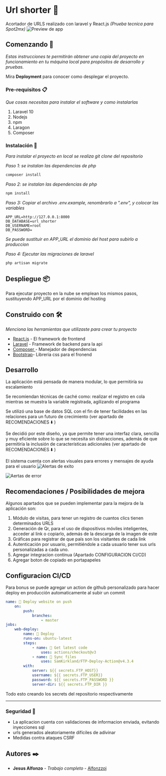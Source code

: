 # Url shorter 🔗

Acortador de URLS realizado con laravel y React.js
_(Prueba tecnica para Spot2mx)_
![Preview de app](https://i.ibb.co/zhKYVtK/Screenshot-2024-09-12-074650.png)

## Comenzando 🚀

_Estas instrucciones te permitirán obtener una copia del proyecto en funcionamiento en tu máquina local para propósitos de desarrollo y pruebas._

Mira **Deployment** para conocer como desplegar el proyecto.

### Pre-requisitos 📋

_Que cosas necesitas para instalar el software y como instalarlas_

1.  Laravel 10
2.  Nodejs
3.  npm
4.  Laragon
5.  Composer

### Instalación 🔧

_Para instalar el proyecto en local se realiza git clone del repositorio_

_Paso 1: se instalan las dependencias de php_

```bash
composer install
```

_Paso 2: se instalan las dependencias de php_

```bash
npm install
```

_Paso 3: Copiar el archivo .env.example, renombrarlo a ".env", y colocar las variables_

```
APP_URL=http://127.0.0.1:8000
DB_DATABASE=url_shorter
DB_USERNAME=root
DB_PASSWORD=
```

_Se puede sustituir en APP_URL el dominio del host para subirlo a produccion_

_Paso 4: Ejecutar las migraciones de laravel_

```bash
php artisan migrate
```

## Despliegue 📦

Para ejecutar proyecto en la nube se emplean los mismos pasos, sustituyendo APP_URL por el dominio del hosting

## Construido con 🛠️

_Menciona las herramientas que utilizaste para crear tu proyecto_

-   [React.js](<[React](https://react.dev/)>) - El framework de frontend
-   [Laravel](<(https://laravel.com/docs/10.x/releases)>) - Framework de backend para la api
-   [Composer ](<(https://getcomposer.org/)>) - Manejador de dependencias
-   [Bootstrap](https://getbootstrap.com/docs/5.0/getting-started/introduction/)- Libreria css para el fronend

## Desarrollo

La aplicación está pensada de manera modular, lo que permitiría su escalamiento

Se recomiendan técnicas de caché como: realizar el registro en cola mientras se muestra la variable registrada, agilizando el programa

Se utilizó una base de datos SQL con el fin de tener facilidades en las relaciones para un futuro de crecimiento (ver apartado de RECOMENDACIONES ⬇️ )

Se decidió por este diseño, ya que permite tener una interfaz clara, sencilla y muy eficiente sobre lo que se necesita sin distracciones, además de que permitiría la inclusión de características adicionales (ver apartado de RECOMENDACIONES ⬇️ )

El sistema cuenta con alertas visuales para errores y mensajes de ayuda para el usuario
![Alertas de exito](https://i.ibb.co/rbfQRBW/Screenshot-2024-09-12-081243.png)

![Aertas de error](https://i.ibb.co/XX20JzC/Screenshot-2024-09-12-081358.png)

## Recomendaciones / Posibilidades de mejora

Algunos apartados que se pueden implementar para la mejora de la aplicación son:

1.  Módulo de visitas, para tener un registro de cuantos clics tienen determinados URLS
2.  Generación de Qr, para el uso de dispositivos móviles inteligentes, acceder al link o copiarlo, además de la descarga de la imagen de este
3.  Gráficas para registrar de que país son los visitantes de cada link
4.  Autenticación por usuario, permitiéndole a cada usuario tener sus urls personalizadas a cada uno.
5.  Agregar integracion continua (Apartado CONFIGURACION CI/CD)
6.  Agregar boton de copiado en portapapeles

## Configuracion CI/CD

Para bonus se puede agregar un action de github personalizado para hacer deploy en producción automaticamente al subir un commit

```yaml
name: 🚀 Deploy website on push
	on:
		push:
			branches:
				- master
jobs:
	web-deploy:
		name: 🎉 Deploy
		runs-on: ubuntu-latest
		steps:
			- name: 🚚 Get latest code
				uses: actions/checkout@v3
			- name: 📂 Sync files
				uses: SamKirkland/FTP-Deploy-Action@v4.3.4
		with:
			server: ${{ secrets.FTP_HOST}}
			username: ${{ secrets.FTP_USER}}
			password: ${{ secrets.FTP_PASSWORD }}
			server-dir: ${{ secrets.FTP_DIR }}
```

Todo esto creando los secrets del repositorio respectivamente

---

### Seguridad 🔐

-   La aplicacion cuenta con validaciones de informacion enviada, evitando inyecciones sql
-   urls generados aleatoriamente difíciles de adivinar
-   Medidas contra ataques CSRF

## Autores ✒️

-   **Jesus Alfonzo** - _Trabajo completo_ - [Alfonzzoj](https://github.com/Alfonzzoj)
